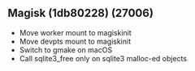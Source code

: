 ## Magisk (1db80228) (27006)
- Move worker mount to magiskinit
- Move devpts mount to magiskinit
- Switch to gmake on macOS
- Call sqlite3_free only on sqlite3 malloc-ed objects
